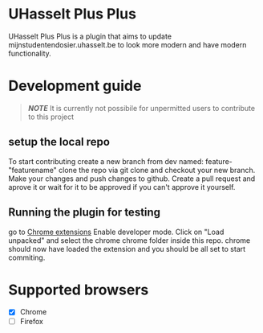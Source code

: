 # UHasselt Plus Plus
UHasselt Plus Plus is a plugin that aims to update mijnstudentendosier.uhasselt.be to look more modern and have modern functionality.

# Development guide
>**_NOTE_** It is currently not possibile for unpermitted users to contribute to this project

## setup the local repo
To start contributing create a new branch from dev named: feature-"featurename"
clone the repo via git clone and checkout your new branch.
Make your changes and push changes to github.
Create a pull request and aprove it or wait for it to be approved if you can't approve it yourself.


## Running the plugin for testing
go to [Chrome extensions](chrome://extensions/)
Enable developer mode.
Click on "Load unpacked" and select the chrome chrome folder inside this repo.
chrome should now have loaded the extension and you should be all set to start commiting.

# Supported browsers
* [x] Chrome
* [ ] Firefox
